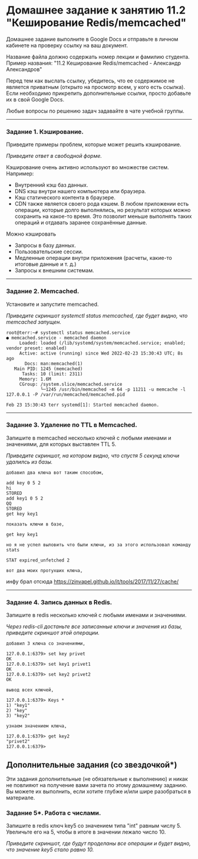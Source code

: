 # Домашнее задание к занятию 11.2 "Кеширование Redis/memcached"

Домашнее задание выполните в Google Docs и отправьте в личном кабинете на проверку ссылку на ваш документ.

Название файла должно содержать номер лекции и фамилию студента. Пример названия: "11.2 Кеширование Redis/memcached - Александр Александров"

Перед тем как выслать ссылку, убедитесь, что ее содержимое не является приватным (открыто на просмотр всем, у кого есть ссылка). Если необходимо прикрепить дополнительные ссылки, просто добавьте их в свой Google Docs.

Любые вопросы по решению задач задавайте в чате учебной группы.

---

### Задание 1. Кэширование. 

Приведите примеры проблем, которые может решить кэширование. 

*Приведите ответ в свободной форме.*

Кэширование очень активно используют во множестве систем. Например:

- Внутренний кэш баз данных.
- DNS кэш внутри нашего компьютера или браузера.
- Кэш статического контента в браузере.
- CDN также является своего рода кэшем.
В любом приложении есть операции, которые долго выполнялись, но результат которых можно сохранить на какое-то время. Это позволит меньше выполнять таких операций и отдавать заранее сохранённые данные.

Можно кэшировать

- Запросы в базу данных.
- Пользовательские сессии.
- Медленные операции внутри приложения (расчеты, какие-то итоговые данные и т. д.)
- Запросы к внешним системам.
---

### Задание 2. Memcached.

Установите и запустите memcached.

*Приведите скриншот systemctl status memcached, где будет видно, что memcached запущен.*

```
root@terr:~# systemctl status memcached.service
● memcached.service - memcached daemon
     Loaded: loaded (/lib/systemd/system/memcached.service; enabled; vendor preset: enabled)
     Active: active (running) since Wed 2022-02-23 15:30:43 UTC; 8s ago
       Docs: man:memcached(1)
   Main PID: 1245 (memcached)
      Tasks: 10 (limit: 2311)
     Memory: 1.6M
     CGroup: /system.slice/memcached.service
             └─1245 /usr/bin/memcached -m 64 -p 11211 -u memcache -l 127.0.0.1 -P /var/run/memcached/memcached.pid

Feb 23 15:30:43 terr systemd[1]: Started memcached daemon.
```
---

### Задание 3. Удаление по TTL в Memcached.

Запишите в memcached несколько ключей с любыми именами и значениями, для которых выставлен TTL 5. 

*Приведите скриншот, на котором видно, что спустя 5 секунд ключи удалилсь из базы.*

```
добавил два ключа вот таким способом, 

add key 0 5 2
hi
STORED
add key1 0 5 2
QQ
STORED
get key key1

показать ключи в базе, 

get key key1

но я не успел выловить что были ключи, из за этого использовал команду stats

STAT expired_unfetched 2

вот два моих протухших ключа,
```
инфу брал отсюда https://zinvapel.github.io/it/tools/2017/11/27/cache/


---

### Задание 4. Запись данных в Redis. 

Запишите в redis несколько ключей с любыми именами и значениями. 

*Через redis-cli достаньте все записанные ключи и значения из базы, приведите скриншот этой операции.*

```
добавил 3 ключа со значениями, 

127.0.0.1:6379> set key privet
OK
127.0.0.1:6379> set key1 privet1
OK
127.0.0.1:6379> set key2 privet2
OK

вывод всех ключей, 

127.0.0.1:6379> Keys *
1) "key1"
2) "key"
3) "key2"

узнаем значением ключа, 

127.0.0.1:6379> get key2
"privet2"
127.0.0.1:6379>

```

## Дополнительные задания (со звездочкой*)
Эти задания дополнительные (не обязательные к выполнению) и никак не повлияют на получение вами зачета по этому домашнему заданию. Вы можете их выполнить, если хотите глубже и/или шире разобраться в материале.

### Задание 5*. Работа с числами. 

Запишите в redis ключ key5 со значением типа "int" равным числу 5. Увеличьте его на 5, чтобы в итоге в значении лежало число 10.  

*Приведите скриншот, где будут проделаны все операции и будет видно, что значение key5 стало равно 10.*